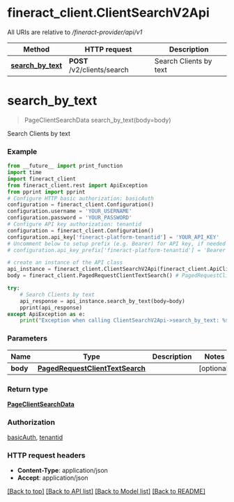 # fineract_client.ClientSearchV2Api

All URIs are relative to */fineract-provider/api/v1*

Method | HTTP request | Description
------------- | ------------- | -------------
[**search_by_text**](ClientSearchV2Api.md#search_by_text) | **POST** /v2/clients/search | Search Clients by text

# **search_by_text**
> PageClientSearchData search_by_text(body=body)

Search Clients by text

### Example
```python
from __future__ import print_function
import time
import fineract_client
from fineract_client.rest import ApiException
from pprint import pprint
# Configure HTTP basic authorization: basicAuth
configuration = fineract_client.Configuration()
configuration.username = 'YOUR_USERNAME'
configuration.password = 'YOUR_PASSWORD'
# Configure API key authorization: tenantid
configuration = fineract_client.Configuration()
configuration.api_key['fineract-platform-tenantid'] = 'YOUR_API_KEY'
# Uncomment below to setup prefix (e.g. Bearer) for API key, if needed
# configuration.api_key_prefix['fineract-platform-tenantid'] = 'Bearer'

# create an instance of the API class
api_instance = fineract_client.ClientSearchV2Api(fineract_client.ApiClient(configuration))
body = fineract_client.PagedRequestClientTextSearch() # PagedRequestClientTextSearch |  (optional)

try:
    # Search Clients by text
    api_response = api_instance.search_by_text(body=body)
    pprint(api_response)
except ApiException as e:
    print("Exception when calling ClientSearchV2Api->search_by_text: %s\n" % e)
```

### Parameters

Name | Type | Description  | Notes
------------- | ------------- | ------------- | -------------
 **body** | [**PagedRequestClientTextSearch**](PagedRequestClientTextSearch.md)|  | [optional] 

### Return type

[**PageClientSearchData**](PageClientSearchData.md)

### Authorization

[basicAuth](../README.md#basicAuth), [tenantid](../README.md#tenantid)

### HTTP request headers

 - **Content-Type**: application/json
 - **Accept**: application/json

[[Back to top]](#) [[Back to API list]](../README.md#documentation-for-api-endpoints) [[Back to Model list]](../README.md#documentation-for-models) [[Back to README]](../README.md)

